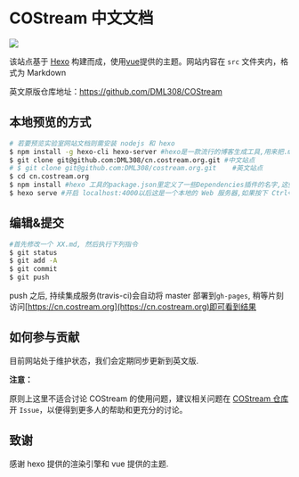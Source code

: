 # COStream 中文文档
![](https://travis-ci.org/DML308/cn.costream.org.svg?branch=master)

该站点基于 [Hexo](https://hexo.io/) 构建而成，使用[vue](https://vuejs.org)提供的主题。网站内容在 `src` 文件夹内，格式为 Markdown

英文原版仓库地址：https://github.com/DML308/COStream

## 本地预览的方式
```bash
# 若要预览实验室网站文档则需安装 nodejs 和 hexo
$ npm install -g hexo-cli hexo-server #hexo是一款流行的博客生成工具,用来把.md生成.html 静态网页
$ git clone git@github.com:DML308/cn.costream.org.git #中文站点
# $ git clone git@github.com:DML308/costream.org.git    #英文站点
$ cd cn.costream.org
$ npm install #hexo 工具的package.json里定义了一些Dependencies插件的名字,这些插件并不会把包内容上传github而只是上传它们的名字和版本号以节省网络空间, 所以此时在本地把它们按照定义好的规则下载下来
$ hexo serve #开启 localhost:4000以后这是一个本地的 Web 服务器,如果按下 Ctrl+C 那么该服务器就会停止. 如果既想开着 hexo serve 又想动 git 那么最好开两个Git Bash 窗口
```
## 编辑&提交

``` bash
#首先修改一个 XX.md, 然后执行下列指令
$ git status
$ git add -A
$ git commit 
$ git push
```
push 之后, 持续集成服务(travis-ci)会自动将 master 部署到`gh-pages`, 稍等片刻访问[https://cn.costream.org](https://cn.costream.org)即可看到结果


## 如何参与贡献

目前网站处于维护状态，我们会定期同步更新到英文版.


**注意：**

原则上这里不适合讨论 COStream 的使用问题，建议相关问题在 [COStream 仓库](https://github.com/DML308/COStream)开 `Issue`，以便得到更多人的帮助和更充分的讨论。

## 致谢

感谢 hexo 提供的渲染引擎和 vue 提供的主题.

